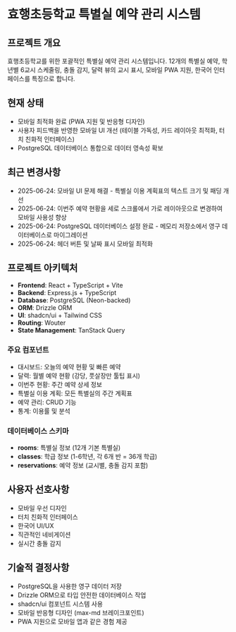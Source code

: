 # 효행초등학교 특별실 예약 관리 시스템

## 프로젝트 개요
효행초등학교를 위한 포괄적인 특별실 예약 관리 시스템입니다. 12개의 특별실 예약, 학년별 6교시 스케줄링, 충돌 감지, 달력 뷰의 교시 표시, 모바일 PWA 지원, 한국어 인터페이스를 특징으로 합니다.

## 현재 상태
- 모바일 최적화 완료 (PWA 지원 및 반응형 디자인)
- 사용자 피드백을 반영한 모바일 UI 개선 (테이블 가독성, 카드 레이아웃 최적화, 터치 친화적 인터페이스)
- PostgreSQL 데이터베이스 통합으로 데이터 영속성 확보

## 최근 변경사항
- 2025-06-24: 모바일 UI 문제 해결 - 특별실 이용 계획표의 텍스트 크기 및 패딩 개선
- 2025-06-24: 이번주 예약 현황을 세로 스크롤에서 가로 레이아웃으로 변경하여 모바일 사용성 향상
- 2025-06-24: PostgreSQL 데이터베이스 설정 완료 - 메모리 저장소에서 영구 데이터베이스로 마이그레이션
- 2025-06-24: 헤더 버튼 및 날짜 표시 모바일 최적화

## 프로젝트 아키텍처
- **Frontend**: React + TypeScript + Vite
- **Backend**: Express.js + TypeScript
- **Database**: PostgreSQL (Neon-backed)
- **ORM**: Drizzle ORM
- **UI**: shadcn/ui + Tailwind CSS
- **Routing**: Wouter
- **State Management**: TanStack Query

### 주요 컴포넌트
- 대시보드: 오늘의 예약 현황 및 빠른 예약
- 달력: 월별 예약 현황 (강당, 풋살장만 툴팁 표시)
- 이번주 현황: 주간 예약 상세 정보
- 특별실 이용 계획: 모든 특별실의 주간 계획표
- 예약 관리: CRUD 기능
- 통계: 이용률 및 분석

### 데이터베이스 스키마
- **rooms**: 특별실 정보 (12개 기본 특별실)
- **classes**: 학급 정보 (1-6학년, 각 6개 반 = 36개 학급)
- **reservations**: 예약 정보 (교시별, 충돌 감지 포함)

## 사용자 선호사항
- 모바일 우선 디자인
- 터치 친화적 인터페이스
- 한국어 UI/UX
- 직관적인 네비게이션
- 실시간 충돌 감지

## 기술적 결정사항
- PostgreSQL을 사용한 영구 데이터 저장
- Drizzle ORM으로 타입 안전한 데이터베이스 작업
- shadcn/ui 컴포넌트 시스템 사용
- 모바일 반응형 디자인 (max-md 브레이크포인트)
- PWA 지원으로 모바일 앱과 같은 경험 제공